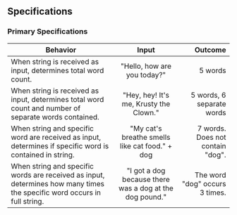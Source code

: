 ## Specifications
### Primary Specifications
| Behavior        | Input           | Outcome  |
| ------------- |:-------------:| -----:|
| When string is received as input, determines total word count. | "Hello, how are you today?" | 5 words |
| When string is received as input, determines total word count and number of separate words contained. | "Hey, hey!  It's me, Krusty the Clown." | 5 words, 6 separate words |
| When string and specific word are received as input, determines if specific word is contained in string. | "My cat's breathe smells like cat food." + dog | 7 words. Does not contain "dog". |
| When string and specific words are received as input, determines how many times the specific word occurs in full string. | "I got a dog because there was a dog at the dog pound." | The word "dog" occurs 3 times. |
